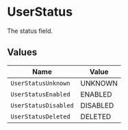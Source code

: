 # UserStatus

The status field.


## Values

| Name                 | Value                |
| -------------------- | -------------------- |
| `UserStatusUnknown`  | UNKNOWN              |
| `UserStatusEnabled`  | ENABLED              |
| `UserStatusDisabled` | DISABLED             |
| `UserStatusDeleted`  | DELETED              |